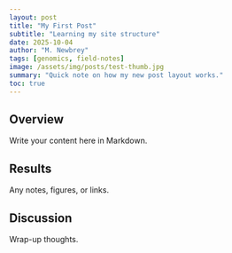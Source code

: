 ```yaml
---
layout: post
title: "My First Post"
subtitle: "Learning my site structure"
date: 2025-10-04
author: "M. Newbrey"
tags: [genomics, field-notes]
image: /assets/img/posts/test-thumb.jpg
summary: "Quick note on how my new post layout works."
toc: true
---
```


## Overview
Write your content here in Markdown.

## Results
Any notes, figures, or links.

## Discussion
Wrap-up thoughts.
